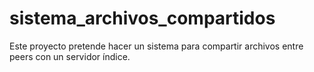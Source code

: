 # sistema_archivos_compartidos
Este proyecto pretende hacer un sistema para compartir archivos entre peers con un servidor índice. 
